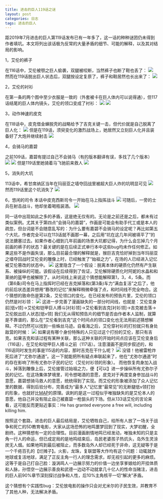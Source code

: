 ```yaml
---
title: 进击的巨人119话之谜
layout: post
categories: 日志
tags: 进击的巨人
---
```

距2019年7月进击的巨人第119话发布已有一年多了，这一话的种种谜团仍未得到作者填坑。本文将列出该话极为反常的大量矛盾的细节、可能的解释，以及其对结局的影响。

1，艾伦的裤子

在116话中，艾伦被颚之巨人偷袭，双腿被咬断，当然裤子也断了鞋也丢了：
![](https://nullrecurrent.github.io//image/107.jpg)
然而在119话脱出巨人状态后，双腿按设定复原了，裤子和鞋居然也长出来了：
![](https://nullrecurrent.github.io//image/108.jpg)

2，艾伦的衬衫

在第一条的两个图中至少衣服是一致的（外套被卡在巨人体内可以说得通），但117话结尾的巨人体内镜头，艾伦的领口变成了衬衫：
![](https://nullrecurrent.github.io//image/109.jpg)
![](https://nullrecurrent.github.io//image/110.jpg)


3，动作神速的皮克

在118话中，皮克借金蝉脱壳的战略给予了吉克关键一击，但代价就是自己脱离了巨人化：
![](https://nullrecurrent.github.io//image/111.jpg)
但是在119话，须臾变化的激烈战场上，她居然又立刻巨人化并且装备好了大炮并继续射击
![](https://nullrecurrent.github.io//image/112.jpg)

4，会骑马的嘉碧

之前109话，嘉碧有提过自己不会骑马（有的版本翻译有误，多找了几个版本）
![](https://nullrecurrent.github.io//image/114.jpg)
![](https://nullrecurrent.github.io//image/115.jpg)
但是119话里她骑着马飞驰前来救人
![](https://nullrecurrent.github.io//image/113.jpg)

5，消失的大坑

113话中，希甘席纳区当年在玛丽亚之墙夺回战里被超大巨人炸的坑明显可见
![](https://nullrecurrent.github.io//image/116.jpg)
然而119话里这个坑消失了
![](https://nullrecurrent.github.io//image/117.jpg)

6，悠闲的司令
本话中皮克西斯司令一开始在马上指挥战斗
![](https://nullrecurrent.github.io//image/118.jpg)
可随后，一旁的士兵在射击战斗，他却坐着喝瓶装酒。 
![](https://nullrecurrent.github.io//image/119.jpg)

同一话中出现如此之多的矛盾，这是绝无仅有的。无论是之前还是之后，都未有过类似案例。尤其关于第四点“会骑马的嘉碧”，作画是可能会有助手代工或是本人的疏忽，但台词是不会随意乱写的：为什么要有嘉碧不会骑马的设定呢？再比如第五个大坑，作者完全可以在113话就不画那一幕，之后用“坑在这几年间被填平了”的说法搪塞过去。如果作者心细到几年前画的场景大坑都记得，为什么会忘掉几个月前画的裤子的状态？最关键的是在后续正式单行本中这些bug均未作任何修正。如果这些不是作画失误，那么目前最合理的解释就是，猴巨吉克恰好掉到当年玛丽亚之墙夺回战时艾伦变的雕像上时，已经触发了“始祖之力”，在场的人已经进入记忆被艾伦篡改的状态中。
![](https://nullrecurrent.github.io//image/120.jpg)
这里隐含了一个假设：脱离本体的硬质化仍然有产生联系、被操纵的可能。该假设在后续得到了佐证，艾伦解除硬质化时阿妮的水晶和和莱纳的盔甲也被解除了。从时间线上来说这个猜想能解释第1，3，4，5条。而（第6条)司令在马上指挥时已经在吉克掉落和(第3条)车力“满血复活”之后了，他的前后状态差异想用“篡改的记忆”来解释稍微牵强了点，和时间线不完全吻合。这个猜想的致命伤是第2条，艾伦领口的变化。在已经发布的预告片里，艾伦的领口仍然是衬衫领：
![](https://nullrecurrent.github.io//image/121.jpg)
这进一步完善了漫画缺失的一部分时间线，也就是：艾伦变身前[低v领]→艾伦和铠甲巨人搏斗[衬衫领]→艾伦看到吉克[衬衫领]→吉克被击落→艾伦脱出巨人状态[低v领]
我们无从得知预告片的细节是否由作者本人监制，就算是不靠谱的，那么在“艾伦看到吉克”这个时间点的领口变化也无法用前述猜想解释。不过仍然可以找到一些蛛丝马迹。自看海之后，艾伦穿衬衫的打扮就只有身处敌营的时候：
![](https://nullrecurrent.github.io//image/122.jpg)
如果说有哪个身份特殊的人只见过这个打扮的艾伦，那只有吉克。如果吉克和该过程有某种关联，那么这种关联的开始时间点应该在艾伦变身后（116话），在艾伦和铠甲巨人搏斗之前（117话）。注意漫画不是同步叙述的，和116话同时发生的事是115话的内容，那时吉克在干什么呢？
![](https://nullrecurrent.github.io//image/133.jpg)
没错！他被雷枪炸死后进了“尤弥尔通道”。这一下就能把所有疑点串联起来了，他在“尤弥尔通道”时的存在影响了所有尤弥尔子民的记忆（艾伦衬衫领的形象）。
而他恢复肉身加入战斗，掉落到雕像上后，艾伦接管过始祖之力，便【可以】进一步操纵所有尤弥尔子民的记忆。在这场集体梦境里，司令想喝酒的意愿，皮克对于再度变身参加战斗的意愿，嘉碧想骑马救人的意愿，统统得到了实现。而艾伦的形象被添加了众人记忆里的数据，得到后验分布，完善成为“最多人”记忆里“最常见”的无断腿低v领打扮的形象，也就好比[MAP](https://en.wikipedia.org/wiki/Maximum_a_posteriori_estimation)的原理。讽刺的是这一过程似乎唯独缺失的是艾伦本人的意愿，他自己并没有阻止自己被嘉碧一枪狙头的下场。但从133话艾伦的言论来看，这可能反而更贴近事实：He has granted everyone a free will, including killing him.

按照这个套路，进击的巨人最后结局是，艾伦牺牲自己，给所有人放了一场关于战争和死亡的5D教育电影，大家从这场恐怖的地鸣噩梦回到了现实，大梦初醒，全剧终。这种猜想有一定的合理性。目前漫画剧情地鸣已经发动，唯独未知的只是主角一行人的命运，但已成定局的是地鸣结束后，岛民老婆孩子热炕头，岛外生灵涂炭无人烟。如果地鸣到最后被阻止，而多数岛外人却已经死于非命，这无疑等于是一个千疮百孔的【烂摊子】。火影，龙珠，复联盟等大作均有这个问题：动辄就炸地球或复活地球，满足了正反主角一行人的理念需求，却无视引起的更多的麻烦。这等于是自己打自己脸：漩涡鸣人一边展示努力的价值一边坐享爹娘给的开挂体质和人脉，孙悟空一边展示善良和武德一边动不动就拿几十亿人的性命当赌注，进击的巨人前90%章节深刻探讨战争和人性，后10%主角核平一切“解决”矛盾。

这个猜想有个实践性bug：艾伦放电影的操作只会对尤米尔的子民生效，并教育不了其他人种，无法解决矛盾。
